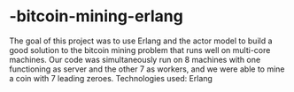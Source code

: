 # -bitcoin-mining-erlang
The goal of this project was to use Erlang and the actor model to build a good solution to the bitcoin mining problem that runs well on multi-core machines. Our code was simultaneously run on 8 machines with one functioning as server and the other 7 as workers, and we were able to mine a coin with 7 leading zeroes. Technologies used: Erlang
